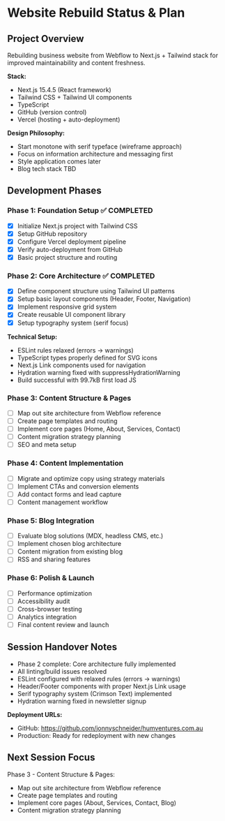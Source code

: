 # Website Rebuild Status & Plan

## Project Overview
Rebuilding business website from Webflow to Next.js + Tailwind stack for improved maintainability and content freshness.

**Stack:**
- Next.js 15.4.5 (React framework)
- Tailwind CSS + Tailwind UI components
- TypeScript
- GitHub (version control)
- Vercel (hosting + auto-deployment)

**Design Philosophy:**
- Start monotone with serif typeface (wireframe approach)
- Focus on information architecture and messaging first
- Style application comes later
- Blog tech stack TBD

## Development Phases

### Phase 1: Foundation Setup ✅ COMPLETED
- [x] Initialize Next.js project with Tailwind CSS
- [x] Setup GitHub repository
- [x] Configure Vercel deployment pipeline
- [x] Verify auto-deployment from GitHub
- [x] Basic project structure and routing

### Phase 2: Core Architecture ✅ COMPLETED
- [x] Define component structure using Tailwind UI patterns
- [x] Setup basic layout components (Header, Footer, Navigation)
- [x] Implement responsive grid system
- [x] Create reusable UI component library
- [x] Setup typography system (serif focus)

**Technical Setup:**
- ESLint rules relaxed (errors → warnings)
- TypeScript types properly defined for SVG icons
- Next.js Link components used for navigation
- Hydration warning fixed with suppressHydrationWarning
- Build successful with 99.7kB first load JS

### Phase 3: Content Structure & Pages
- [ ] Map out site architecture from Webflow reference
- [ ] Create page templates and routing
- [ ] Implement core pages (Home, About, Services, Contact)
- [ ] Content migration strategy planning
- [ ] SEO and meta setup

### Phase 4: Content Implementation
- [ ] Migrate and optimize copy using strategy materials
- [ ] Implement CTAs and conversion elements
- [ ] Add contact forms and lead capture
- [ ] Content management workflow

### Phase 5: Blog Integration
- [ ] Evaluate blog solutions (MDX, headless CMS, etc.)
- [ ] Implement chosen blog architecture
- [ ] Content migration from existing blog
- [ ] RSS and sharing features

### Phase 6: Polish & Launch
- [ ] Performance optimization
- [ ] Accessibility audit
- [ ] Cross-browser testing
- [ ] Analytics integration
- [ ] Final content review and launch

## Session Handover Notes
- Phase 2 complete: Core architecture fully implemented
- All linting/build issues resolved
- ESLint configured with relaxed rules (errors → warnings)
- Header/Footer components with proper Next.js Link usage
- Serif typography system (Crimson Text) implemented
- Hydration warning fixed in newsletter signup

**Deployment URLs:**
- GitHub: https://github.com/jonnyschneider/humventures.com.au
- Production: Ready for redeployment with new changes

## Next Session Focus
Phase 3 - Content Structure & Pages:
- Map out site architecture from Webflow reference
- Create page templates and routing
- Implement core pages (About, Services, Contact, Blog)
- Content migration strategy planning
